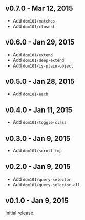 ## v0.7.0 - Mar 12, 2015

* Add `dom101/matches`
* Add `dom101/closest`

## v0.6.0 - Jan 29, 2015

* Add `dom101/extend`
* Add `dom101/deep-extend`
* Add `dom101/is-plain-object`

## v0.5.0 - Jan 28, 2015

* Add `dom101/each`

## v0.4.0 - Jan 11, 2015

* Add `dom101/toggle-class`

## v0.3.0 - Jan 9, 2015

* Add `dom101/scroll-top`

## v0.2.0 - Jan 9, 2015

* Add `dom101/query-selector`
* Add `dom101/query-selector-all`

## v0.1.0 - Jan 9, 2015

Initial release.

